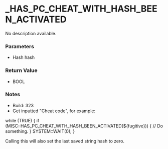 # _HAS_PC_CHEAT_WITH_HASH_BEEN_ACTIVATED

No description available.

### Parameters
* Hash hash

### Return Value
* BOOL

### Notes
* Build: 323
* Get inputted "Cheat code", for example:

while (TRUE)
{
    if (MISC::HAS_PC_CHEAT_WITH_HASH_BEEN_ACTIVATED(${fugitive}))
    {
       // Do something.
    }
    SYSTEM::WAIT(0);
}

Calling this will also set the last saved string hash to zero.


